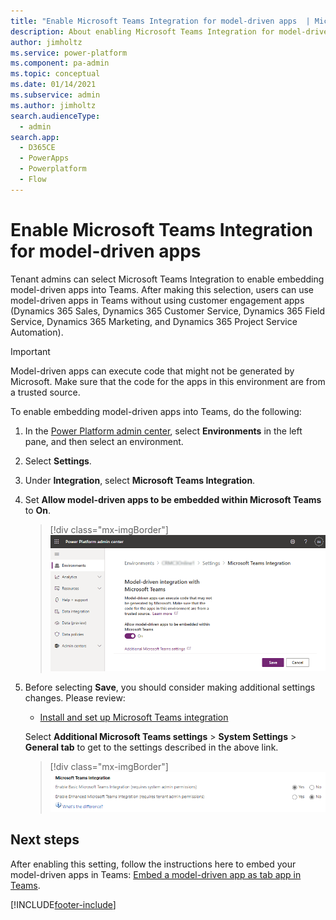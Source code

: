 ```yaml
---
title: "Enable Microsoft Teams Integration for model-driven apps  | MicrosoftDocs"
description: About enabling Microsoft Teams Integration for model-driven apps 
author: jimholtz
ms.service: power-platform
ms.component: pa-admin
ms.topic: conceptual
ms.date: 01/14/2021
ms.subservice: admin
ms.author: jimholtz
search.audienceType: 
  - admin
search.app:
  - D365CE
  - PowerApps
  - Powerplatform
  - Flow
---
```

# Enable Microsoft Teams Integration for model-driven apps 

Tenant admins can select Microsoft Teams Integration to enable embedding model-driven apps into Teams. After making this selection, users can use model-driven apps in Teams without using customer engagement apps (Dynamics 365 Sales, Dynamics 365 Customer Service, Dynamics 365 Field Service, Dynamics 365 Marketing, and Dynamics 365 Project Service Automation).

> [!IMPORTANT]
> Model-driven apps can execute code that might not be generated by Microsoft. Make sure that the code for the apps in this environment are from a trusted source.

To enable embedding model-driven apps into Teams, do the following:

1. In the [Power Platform admin center](https://admin.powerplatform.microsoft.com), select **Environments** in the left pane, and then select an environment.

2. Select **Settings**.

3. Under **Integration**, select **Microsoft Teams Integration**.

4. Set **Allow model-driven apps to be embedded within Microsoft Teams** to **On**.

   > [!div class="mx-imgBorder"] 
   > ![Allow embedding of model-driven apps into Teams](./media/allow-embedding-apps-teams.png "Allow embedding of model-driven apps into Teams")

5. Before selecting **Save**, you should consider making additional settings changes. Please review:

   - [Install and set up Microsoft Teams integration](/dynamics365/teams-integration/teams-install-app)

   Select **Additional Microsoft Teams settings** > **System Settings** > **General tab** to get to the settings described in the above link.

   > [!div class="mx-imgBorder"] 
   > ![Enable Teams environment integration](media/teams-environment-enable-integration.png "Enable Teams environment integration")

## Next steps

After enabling this setting, follow the instructions here to embed your model-driven apps in Teams: [Embed a model-driven app as tab app in Teams](/powerapps/teams/embed-model-driven-teams-tab).


[!INCLUDE[footer-include](../includes/footer-banner.md)]